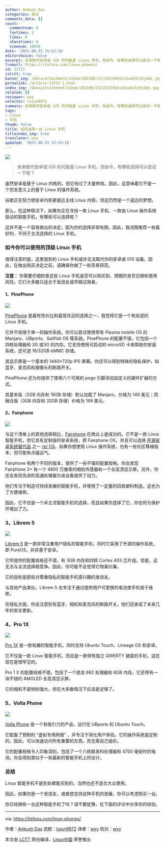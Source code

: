 ```yaml
---
author: Ankush Das
categories: 观点
comments_data: []
count:
  commentnum: 0
  favtimes: 1
  likes: 0
  sharetimes: 0
  viewnum: 10038
date: '2021-08-23 15:53:16'
editorchoice: false
excerpt: 未来取代安卓或 iOS 的可能是 Linux 手机，但如今，有哪些选择可以尝试一下呢？
fromurl: https://itsfoss.com/linux-phones/
id: 13711
islctt: true
banner_img: /data/attachment/album/202108/23/155159e5s33xo63tz5jddz.jpg
permalink: /article-13711-1.html
index_img: /data/attachment/album/202108/23/155159e5s33xo63tz5jddz.jpg.thumb.jpg
related: []
reviewer: wxy
selector: lujun9972
summary: 未来取代安卓或 iOS 的可能是 Linux 手机，但如今，有哪些选择可以尝试一下呢？
tags:
- Linux
- 手机
thumb: false
title: 如何选择一台 Linux 手机
titleindex_img: true
translator: wxy
updated: '2021-08-23 15:53:16'
---
```


![](/data/attachment/album/202108/23/155159e5s33xo63tz5jddz.jpg)



> 
> 未来取代安卓或 iOS 的可能是 Linux 手机，但如今，有哪些选择可以尝试一下呢？
> 
> 
> 


虽然安卓是基于 Linux 内核的，但它经过了大量修改。因此，这意味着它不是一个完全意义上的基于 Linux 的操作系统。


谷歌正在努力使安卓内核更接近主线 Linux 内核，但这仍然是一个遥远的梦想。


那么，在这种情况下，如果你正在寻找一款 Linux 手机、一款由 Linux 操作系统驱动的智能手机，有哪些可以选择呢？


这并不是一个容易做出的决定，因为你的选择非常有限。因此，我试图推荐一些最好的、不同于主流选择的 Linux 手机。


### 如今你可以使用的顶级 Linux 手机


值得注意的是，这里提到的 Linux 手机或许无法取代你的安卓或 iOS 设备。因此，在做出购买决定之前，请确保你做了一些背景研究。


**注意：** 你需要仔细检查这些 Linux 手机是否可以购买到、预期的发货日期和使用风险。它们大多数只适合于发烧友或早期试用者。


#### 1、PinePhone


![](/data/attachment/album/202108/23/155316nuw1kqtun56i4mm5.jpg)


[PinePhone](https://www.pine64.org/pinephone/) 是最有性价比和最受欢迎的选择之一，我觉得它是一个有前途的 Linux 手机。


它并不局限于单一的操作系统。你可以尝试使用带有 Plasma mobile OS 的 Manjaro、UBports、Sailfish OS 等系统。PinePhone 的配置不错，它包括一个四核处理器和 2G 或3G 的内存。它支持使用可启动的 microSD 卡来帮助你安装系统，还可选 16/32GB eMMC 存储。


其显示屏是一个基本的 1440×720p IPS 屏幕。你还可以得到特殊的隐私保护，如蓝牙、麦克风和摄像头的断路开关。


PinePhone 还为你提供了使用六个可用的 pogo 引脚添加自定义的硬件扩展的方式。


其基本版（2GB 内存和 16GB 存储）默认加载了 Manjaro，价格为 149 美元；而融合版（3GB 内存和 32GB 存储）价格为 199 美元。


#### 2、Fairphone


![](/data/attachment/album/202108/23/155316kmcjj04medd1nyff.png)


与这个清单上的其他选择相比，[Fairphone](https://shop.fairphone.com/en/) 在商业上是成功的。它不是一款 Linux 智能手机，但它具有定制版的安卓系统，即 Fairphone OS，并且可以选择 [开源安卓系统替代品](https://itsfoss.com/open-source-alternatives-android/) 之一 [/e/ OS](https://itsfoss.com/e-os-review/)。如果你想使用 Linux 操作系统，也有一些社区移植版本，但可能有点碰运气。


Fairphone 有两个不同的版本，提供了一些不错的配置规格。你会发现 Fairphone 3+ 有一个 4800 万像素的相机传感器和一个全高清显示屏。另外，你还会发现先进的高通处理器为该设备提供了动力。


他们专注于制造可持续发展的智能手机，并使用了一定量的回收塑料制造。这也为了方便维修。


因此，它不仅是一个非主流智能手机的选择，而且如果你选择了它，你也将为保护环境出了力。


### 3、Librem 5


![](/data/attachment/album/202108/23/155316hyjq7iydljr0gqed.png)


[Librem 5](https://puri.sm/products/librem-5/) 是一款非常注重用户隐私的智能手机，同时它采用了开源的操作系统，即 PureOS，并非基于安卓。


它所提供的配置规格还不错，有 3GB 内存和四核 Cortex A53 芯片组。但是，这无法与主流选择相竞争。因此，你可能不会觉得它物美价廉。


它的目标是那些对尊重隐私的智能手机感兴趣的发烧友。


与其他产品类似，Librem 5 也专注于通过提供用户可更换的电池使手机易于维修。


在隐私方面，你会注意到有蓝牙、相机和麦克风的断路开关。他们还承诺了未来几年的安全更新。


### 4、Pro 1X


![](/data/attachment/album/202108/23/155316j06yk0rr9b5rr06r.jpg)


[Pro 1X](https://www.fxtec.com/pro1x) 是一款有趣的智能手机，同时支持 Ubuntu Touch、Lineage OS 和安卓。


它不仅是一款 Linux 智能手机，而且是一款带有独立 QWERTY 键盘的手机，这在现在是很罕见的。


Pro 1 X 的配置规格不错，包括了一个骁龙 662 处理器和 6GB 内存。它还带有一块不错的 AMOLED 全高清显示屏。


它的相机不是特别强大，但在大多数情况下应该是足够了。


### 5、Volla Phone


![](/data/attachment/album/202108/23/155316xq5d5526th8qtm5m.jpg)


[Volla Phone](https://www.indiegogo.com/projects/volla-phone-free-your-mind-protect-your-privacy#/) 是一个有吸引力的产品，运行在 UBports 的 Ubuntu Touch。


它配备了预制的 “虚拟专用网络” ，并专注于简化用户体验。它的操作系统是定制的，因此，可以快速访问所有重要的东西，而无需自己组织。


它的配置规格令人印象深刻，包括了一个八核联发科处理器和 4700 毫安时的电池。你会得到类似于一些最新的智能手机上的设计。


### 总结


Linux 智能手机不是到处都能买到的，当然也还不适合大众使用。


因此，如果你是一个发烧友，或者想支持这种手机的发展，你可以考虑购买一台。


你已经拥有一台这种智能手机了吗？请不要犹豫，在下面的评论中分享你的经验。




---


via: <https://itsfoss.com/linux-phones/>


作者：[Ankush Das](https://itsfoss.com/author/ankush/) 选题：[lujun9972](https://github.com/lujun9972) 译者：[wxy](https://github.com/wxy) 校对：[wxy](https://github.com/wxy)


本文由 [LCTT](https://github.com/LCTT/TranslateProject) 原创编译，[Linux中国](https://linux.cn/) 荣誉推出